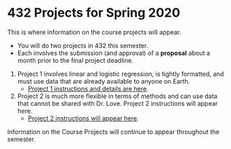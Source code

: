 # 432 Projects for Spring 2020

This is where information on the course projects will appear. 

- You will do two projects in 432 this semester. 
- Each involves the submission (and approval) of a **proposal** about a month prior to the final project deadline.

1. Project 1 involves linear and logistic regression, is tightly formatted, and must use data that are already available to anyone on Earth. 
    - [Project 1 instructions and details are here](https://github.com/THOMASELOVE/2020-432/tree/master/projects/project1).
2. Project 2 is much more flexible in terms of methods and can use data that cannot be shared with Dr. Love. Project 2 instructions will appear here.
    - [Project 2 instructions will appear here](https://github.com/THOMASELOVE/2020-432/tree/master/projects/project2).

Information on the Course Projects will continue to appear throughout the semester.
